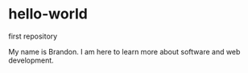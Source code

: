 # hello-world

first repository

My name is Brandon. I am here to learn more about software and web development.
